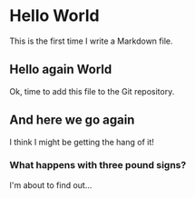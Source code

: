 # Hello World

This is the first time I write a Markdown file.

## Hello again World

Ok, time to add this file to the Git repository.

## And here we go again

I think I might be getting the hang of it!

### What happens with three pound signs?

I'm about to find out...